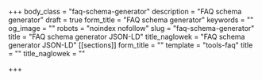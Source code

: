 +++
body_class = "faq-schema-generator"
description = "FAQ schema generator"
draft = true
form_title = "FAQ schema generator"
keywords = ""
og_image = ""
robots = "noindex nofollow"
slug = "faq-schema-generator"
title = "FAQ schema generator JSON-LD"
title_naglowek = "FAQ schema generator JSON-LD"
[[sections]]
form_title = ""
template = "tools-faq"
title = ""
title_naglowek = ""

+++
